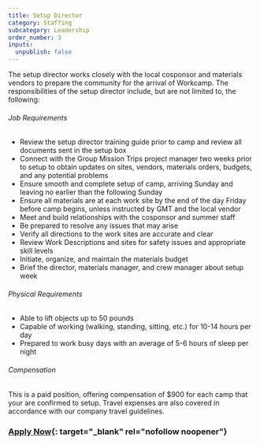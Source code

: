 ```yaml
---
title: Setup Director
category: Staffing
subcategory: Leadership
order_number: 3
inputs:
  unpublish: false
---
```

The setup director works closely with the local cosponsor and materials vendors to prepare the community for the arrival of Workcamp. The responsibilities of the setup director include, but are not limited to, the following:

###### Job Requirements

* Review the setup director training guide prior to camp and review all documents sent in the setup box
* Connect with the Group Mission Trips project manager two weeks prior to setup to obtain updates on sites, vendors, materials orders, budgets, and any potential problems
* Ensure smooth and complete setup of camp, arriving Sunday and leaving no earlier than the following Sunday
* Ensure all materials are at each work site by the end of the day Friday before camp begins, unless instructed by GMT and the local vendor
* Meet and build relationships with the cosponsor and summer staff
* Be prepared to resolve any issues that may arise
* Verify all directions to the work sites are accurate and clear
* Review Work Descriptions and sites for safety issues and appropriate skill levels
* Initiate, organize, and maintain the materials budget
* Brief the director, materials manager, and crew manager about setup week

###### Physical Requirements

* Able to lift objects up to 50 pounds
* Capable of working (walking, standing, sitting, etc.) for 10-14 hours per day
* Prepared to work busy days with an average of 5-6 hours of sleep per night&nbsp;

###### Compensation

This is a paid position, offering compensation of $900 for each camp that your are confirmed to setup. Travel expenses are also covered in accordance with our company travel guidelines.

### [Apply Now](https://argentasoftware.com/interfaces/gmt/frmLoginStaffPortal.aspx){: target="_blank" rel="nofollow noopener"}